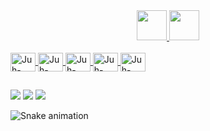 

<div align="center">
  <a href="https://github.com/JuhGhilardi">
  <img height="48em" src="https://github-readme-stats.vercel.app/api?username=JuhGhilardi&show_icons=true&theme=dark&include_all_commits=true&count_private=true"/>
  <img height="48em" src="https://github-readme-stats.vercel.app/api/top-langs/?username=JuhGhilardi&layout=compact&langs_count=7&theme=dark"/>
</div>
<div style="display: inline_block"><br>
<img align="center" alt="Juh-Css3" height="30" width="40" src="https://cdn.jsdelivr.net/gh/devicons/devicon/icons/css3/css3-original.svg" />
<img align="center" alt="Juh-HTML5" height="30" width="40" src="https://cdn.jsdelivr.net/gh/devicons/devicon/icons/html5/html5-original.svg" />
<img align="center" alt="Juh-JavaScript" height="30" width="40"  src="https://cdn.jsdelivr.net/gh/devicons/devicon/icons/javascript/javascript-original.svg" />
<img <img align="center" alt="Juh-Python" height="30" width="40"  src="https://cdn.jsdelivr.net/gh/devicons/devicon/icons/python/python-original.svg" />
<img align="center" alt="Juh-Flask" height="30" width="40" src="https://cdn.jsdelivr.net/gh/devicons/devicon/icons/flask/flask-original.svg" />
</div>

##

<div>
  <a href = "mailto:ghilardijullia@gmail.com"><img src="https://img.shields.io/badge/Gmail-D14836?style=for-the-badge&logo=gmail&logoColor=white" target="_blank"></a>
   <a href="https://instagram.com/_juxxh" target="_blank"><img src="https://img.shields.io/badge/-Instagram-%23E4405F?style=for-the-badge&logo=instagram&logoColor=white" target="_blank"></a>
   <a href="https://www.linkedin.com/in/Jullia-Ghilardi-45875016a" target="_blank"><img src="https://img.shields.io/badge/-LinkedIn-%230077B5?style=for-the-badge&logo=linkedin&logoColor=white" target="_blank"></a> 
   
   ![Snake animation](https://github.com/JuhGhilardi/JuhGhilardi/blob/output/github-contribution-grid-snake.svg)
